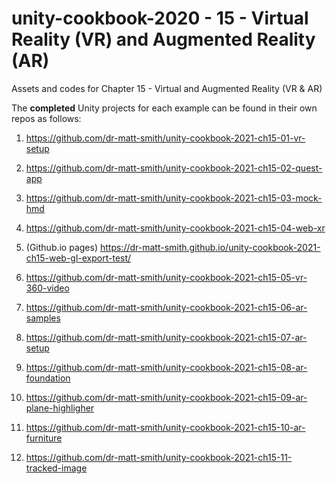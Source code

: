 # unity-cookbook-2020 - 15 - Virtual Reality (VR) and Augmented Reality (AR)
Assets and codes for Chapter 15 - Virtual and Augmented Reality (VR & AR)

The **completed** Unity projects for each example can be found in their own repos as follows:


1. https://github.com/dr-matt-smith/unity-cookbook-2021-ch15-01-vr-setup

1. https://github.com/dr-matt-smith/unity-cookbook-2021-ch15-02-quest-app

1. https://github.com/dr-matt-smith/unity-cookbook-2021-ch15-03-mock-hmd

1. https://github.com/dr-matt-smith/unity-cookbook-2021-ch15-04-web-xr

1. (Github.io pages) https://dr-matt-smith.github.io/unity-cookbook-2021-ch15-web-gl-export-test/

1. https://github.com/dr-matt-smith/unity-cookbook-2021-ch15-05-vr-360-video

1. https://github.com/dr-matt-smith/unity-cookbook-2021-ch15-06-ar-samples

1. https://github.com/dr-matt-smith/unity-cookbook-2021-ch15-07-ar-setup

1. https://github.com/dr-matt-smith/unity-cookbook-2021-ch15-08-ar-foundation

1. https://github.com/dr-matt-smith/unity-cookbook-2021-ch15-09-ar-plane-highligher

1. https://github.com/dr-matt-smith/unity-cookbook-2021-ch15-10-ar-furniture

1. https://github.com/dr-matt-smith/unity-cookbook-2021-ch15-11-tracked-image

